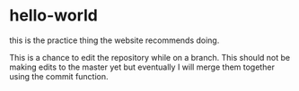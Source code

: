 # hello-world
this is the practice thing the website recommends doing. 

This is a chance to edit the repository while on a branch. This should not be making edits to the master yet but eventually I will merge them together using the commit function. 
